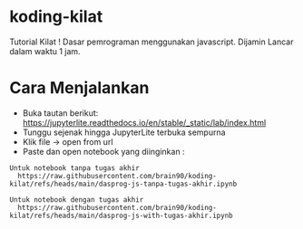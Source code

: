 # koding-kilat
Tutorial Kilat ! Dasar pemrograman menggunakan javascript. Dijamin Lancar dalam waktu 1 jam.

# Cara Menjalankan
* Buka tautan berikut: https://jupyterlite.readthedocs.io/en/stable/_static/lab/index.html
* Tunggu sejenak hingga JupyterLite terbuka sempurna
* Klik file -> open from url
* Paste dan open notebook yang diinginkan :

```
Untuk notebook tanpa tugas akhir
  https://raw.githubusercontent.com/brain90/koding-kilat/refs/heads/main/dasprog-js-tanpa-tugas-akhir.ipynb

Untuk notebook dengan tugas akhir
  https://raw.githubusercontent.com/brain90/koding-kilat/refs/heads/main/dasprog-js-with-tugas-akhir.ipynb
```
